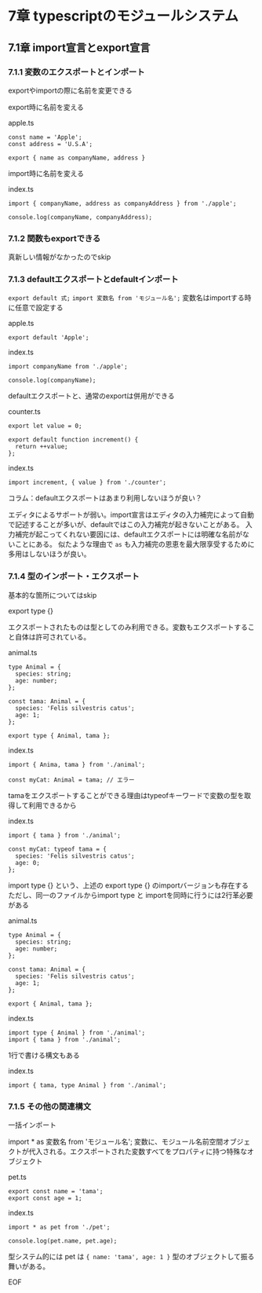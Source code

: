 # 7章 typescriptのモジュールシステム
## 7.1章 import宣言とexport宣言
### 7.1.1 変数のエクスポートとインポート

exportやimportの際に名前を変更できる

export時に名前を変える


apple.ts
```
const name = 'Apple';
const address = 'U.S.A';

export { name as companyName, address }
```

import時に名前を変える

index.ts
```
import { companyName, address as companyAddress } from './apple';

console.log(companyName, companyAddress);
```


### 7.1.2 関数もexportできる


真新しい情報がなかったのでskip


### 7.1.3 defaultエクスポートとdefaultインポート

`export default 式;`
`import 変数名 from 'モジュール名';`
変数名はimportする時に任意で設定する

apple.ts
```
export default 'Apple';
```

index.ts
```
import companyName from './apple';

console.log(companyName);
```


defaultエクスポートと、通常のexportは併用ができる


counter.ts
```
export let value = 0;

export default function increment() {
  return ++value;
};
```

index.ts
```
import increment, { value } from './counter';
```

コラム：defaultエクスポートはあまり利用しないほうが良い？

エディタによるサポートが弱い。import宣言はエディタの入力補完によって自動で記述することが多いが、defaultではこの入力補完が起きないことがある。
入力補完が起こってくれない要因には、defaultエクスポートには明確な名前がないことにある。
似たような理由で `as` も入力補完の恩恵を最大限享受するために多用はしないほうが良い。



### 7.1.4 型のインポート・エクスポート


基本的な箇所についてはskip


export type {}

エクスポートされたものは型としてのみ利用できる。変数もエクスポートすること自体は許可されている。

animal.ts
```
type Animal = {
  species: string;
  age: number;
};

const tama: Animal = {
  species: 'Felis silvestris catus';
  age: 1;
};

export type { Animal, tama };
```

index.ts
```
import { Anima, tama } from './animal';

const myCat: Animal = tama; // エラー
```


tamaをエクスポートすることができる理由はtypeofキーワードで変数の型を取得して利用できるから

index.ts
```
import { tama } from './animal';

const myCat: typeof tama = {
  species: 'Felis silvestris catus';
  age: 0;
};
```


import type {} という、上述の export type {} のimportバージョンも存在する
ただし、同一のファイルからimport type と importを同時に行うには2行革必要がある

animal.ts
```
type Animal = {
  species: string;
  age: number;
};

const tama: Animal = {
  species: 'Felis silvestris catus';
  age: 1;
};

export { Animal, tama };
```

index.ts
```
import type { Animal } from './animal';
import { tama } from './animal';
```

1行で書ける構文もある

index.ts
```
import { tama, type Animal } from './animal';
```




### 7.1.5 その他の関連構文

一括インポート

import * as 変数名 from 'モジュール名';
変数に、モジュール名前空間オブジェクトが代入される。エクスポートされた変数すべてをプロパティに持つ特殊なオブジェクト

pet.ts
```
export const name = 'tama';
export const age = 1;
```

index.ts
```
import * as pet from './pet';

console.log(pet.name, pet.age);
```

型システム的には pet は `{ name: 'tama', age: 1 }` 型のオブジェクトして振る舞いがある。




EOF
